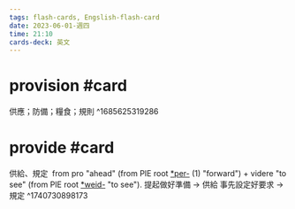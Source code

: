 ```yaml
---
tags: flash-cards, Engslish-flash-card
date: 2023-06-01-週四
time: 21:10
cards-deck: 英文
---
```


# provision #card 
供應；防備；糧食；規則
^1685625319286

# provide #card 
供給、規定
 from pro "ahead" (from PIE root [\*per-](https://www.etymonline.com/word/*per-?ref=etymonline_crossreference#etymonline_v_52721 "Etymology, meaning and definition of *per-") (1) "forward") + videre "to see" (from PIE root [\*weid-](https://www.etymonline.com/word/*weid-?ref=etymonline_crossreference "Etymology, meaning and definition of *weid-") "to see").
提起做好準備  -> 供給
事先設定好要求 -> 規定
^1740730898173
